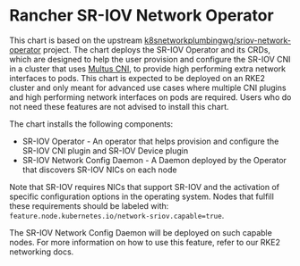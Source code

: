 <!---
  SPDX-FileCopyrightText: (C) 2025 Intel Corporation
  SPDX-License-Identifier: Apache-2.0
-->

# Rancher SR-IOV Network Operator

This chart is based on the upstream [k8snetworkplumbingwg/sriov-network-operator](https://github.com/k8snetworkplumbingwg/sriov-network-operator)
project. The chart deploys the SR-IOV Operator and its CRDs, which are designed
to help the user provision and configure the SR-IOV CNI in a cluster that uses
[Multus CNI](https://github.com/k8snetworkplumbingwg/multus-cni), to provide high
performing extra network interfaces to pods. This chart is expected to be deployed
on an RKE2 cluster and only meant for advanced use cases where multiple CNI
plugins and high performing network interfaces on pods are required. Users who
do not need these features are not advised to install this chart.

The chart installs the following components:

- SR-IOV Operator - An operator that helps provision and configure the SR-IOV CNI plugin and SR-IOV Device plugin
- SR-IOV Network Config Daemon - A Daemon deployed by the Operator that discovers SR-IOV NICs on each node

Note that SR-IOV requires NICs that support SR-IOV and the activation of specific
configuration options in the operating system. Nodes that fulfill these requirements
should be labeled with: `feature.node.kubernetes.io/network-sriov.capable=true`.

The SR-IOV Network Config Daemon will be deployed on such capable nodes. For more
information on how to use this feature, refer to our RKE2 networking docs.
